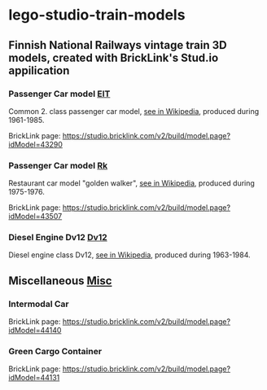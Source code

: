 # lego-studio-train-models

## Finnish National Railways vintage train 3D models, created with BrickLink's Stud.io appilication

### Passenger Car model [EIT](EIT/)

Common 2. class passenger car model, [see in Wikipedia](https://fi.wikipedia.org/wiki/Eit,_Eip,_Ep_ja_Ein), produced during 1961-1985.

BrickLink page: https://studio.bricklink.com/v2/build/model.page?idModel=43290

### Passenger Car model [Rk](Rk/)

Restaurant car model "golden walker", [see in Wikipedia](https://fi.wikipedia.org/wiki/Siniset_vaunut), produced during 1975-1976.

BrickLink page: https://studio.bricklink.com/v2/build/model.page?idModel=43507

### Diesel Engine Dv12 [Dv12](Dv12)

Diesel engine class Dv12, [see in Wikipedia](https://studio.bricklink.com/v2/build/model.page?idModel=44321), produced during 1963-1984.

## Miscellaneous [Misc](Misc/)

### Intermodal Car

BrickLink page: https://studio.bricklink.com/v2/build/model.page?idModel=44140

### Green Cargo Container

BrickLink page: https://studio.bricklink.com/v2/build/model.page?idModel=44131